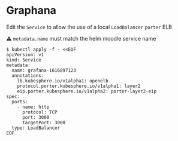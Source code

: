 # Graphana

Edit the `Service` to allow the use of a local `LoadBalancer`  `porter` ELB

:warning: `metadata.name` must match the helm moodle service name

```
$ kubectl apply -f - <<EOF
apiVersion: v1
kind: Service
metadata:
  name: grafana-1616897123
  annotations:
    lb.kubesphere.io/v1alpha1: openelb
    protocol.porter.kubesphere.io/v1alpha1: layer2
    eip.porter.kubesphere.io/v1alpha2: porter-layer2-eip
spec:
  ports:
    - name: http
      protocol: TCP
      port: 3000
      targetPort: 3000
  type: LoadBalancer
EOF
```
